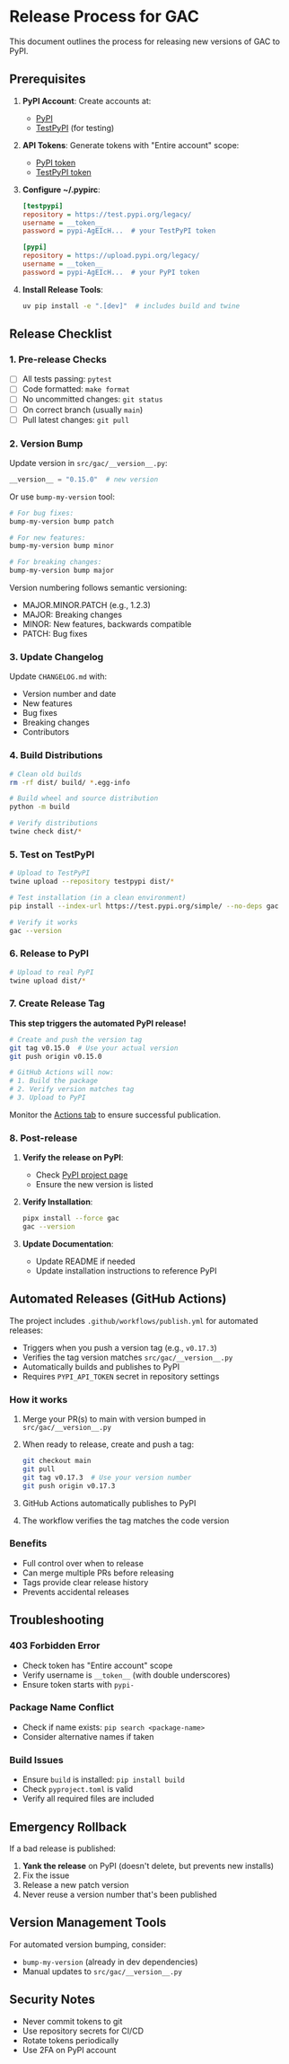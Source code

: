 # Release Process for GAC

This document outlines the process for releasing new versions of GAC to PyPI.

## Prerequisites

1. **PyPI Account**: Create accounts at:

   - [PyPI](https://pypi.org/account/register/)
   - [TestPyPI](https://test.pypi.org/account/register/) (for testing)

2. **API Tokens**: Generate tokens with "Entire account" scope:

   - [PyPI token](https://pypi.org/manage/account/token/)
   - [TestPyPI token](https://test.pypi.org/manage/account/token/)

3. **Configure ~/.pypirc**:

   ```ini
   [testpypi]
   repository = https://test.pypi.org/legacy/
   username = __token__
   password = pypi-AgEIcH...  # your TestPyPI token

   [pypi]
   repository = https://upload.pypi.org/legacy/
   username = __token__
   password = pypi-AgEIcH...  # your PyPI token
   ```

4. **Install Release Tools**:

   ```bash
   uv pip install -e ".[dev]"  # includes build and twine
   ```

## Release Checklist

### 1. Pre-release Checks

- [ ] All tests passing: `pytest`
- [ ] Code formatted: `make format`
- [ ] No uncommitted changes: `git status`
- [ ] On correct branch (usually `main`)
- [ ] Pull latest changes: `git pull`

### 2. Version Bump

Update version in `src/gac/__version__.py`:

```python
__version__ = "0.15.0"  # new version
```

Or use `bump-my-version` tool:

```bash
# For bug fixes:
bump-my-version bump patch

# For new features:
bump-my-version bump minor

# For breaking changes:
bump-my-version bump major
```

Version numbering follows semantic versioning:

- MAJOR.MINOR.PATCH (e.g., 1.2.3)
- MAJOR: Breaking changes
- MINOR: New features, backwards compatible
- PATCH: Bug fixes

### 3. Update Changelog

Update `CHANGELOG.md` with:

- Version number and date
- New features
- Bug fixes
- Breaking changes
- Contributors

### 4. Build Distributions

```bash
# Clean old builds
rm -rf dist/ build/ *.egg-info

# Build wheel and source distribution
python -m build

# Verify distributions
twine check dist/*
```

### 5. Test on TestPyPI

```bash
# Upload to TestPyPI
twine upload --repository testpypi dist/*

# Test installation (in a clean environment)
pip install --index-url https://test.pypi.org/simple/ --no-deps gac

# Verify it works
gac --version
```

### 6. Release to PyPI

```bash
# Upload to real PyPI
twine upload dist/*
```

### 7. Create Release Tag

**This step triggers the automated PyPI release!**

```bash
# Create and push the version tag
git tag v0.15.0  # Use your actual version
git push origin v0.15.0

# GitHub Actions will now:
# 1. Build the package
# 2. Verify version matches tag
# 3. Upload to PyPI
```

Monitor the [Actions tab](https://github.com/cellwebb/gac/actions) to ensure successful publication.

### 8. Post-release

1. **Verify the release on PyPI**:

   - Check [PyPI project page](https://pypi.org/project/gac/)
   - Ensure the new version is listed

2. **Verify Installation**:

   ```bash
   pipx install --force gac
   gac --version
   ```

3. **Update Documentation**:
   - Update README if needed
   - Update installation instructions to reference PyPI

## Automated Releases (GitHub Actions)

The project includes `.github/workflows/publish.yml` for automated releases:

- Triggers when you push a version tag (e.g., `v0.17.3`)
- Verifies the tag version matches `src/gac/__version__.py`
- Automatically builds and publishes to PyPI
- Requires `PYPI_API_TOKEN` secret in repository settings

### How it works

1. Merge your PR(s) to main with version bumped in `src/gac/__version__.py`
2. When ready to release, create and push a tag:

   ```bash
   git checkout main
   git pull
   git tag v0.17.3  # Use your version number
   git push origin v0.17.3
   ```

3. GitHub Actions automatically publishes to PyPI
4. The workflow verifies the tag matches the code version

### Benefits

- Full control over when to release
- Can merge multiple PRs before releasing
- Tags provide clear release history
- Prevents accidental releases

## Troubleshooting

### 403 Forbidden Error

- Check token has "Entire account" scope
- Verify username is `__token__` (with double underscores)
- Ensure token starts with `pypi-`

### Package Name Conflict

- Check if name exists: `pip search <package-name>`
- Consider alternative names if taken

### Build Issues

- Ensure `build` is installed: `pip install build`
- Check `pyproject.toml` is valid
- Verify all required files are included

## Emergency Rollback

If a bad release is published:

1. **Yank the release** on PyPI (doesn't delete, but prevents new installs)
2. Fix the issue
3. Release a new patch version
4. Never reuse a version number that's been published

## Version Management Tools

For automated version bumping, consider:

- `bump-my-version` (already in dev dependencies)
- Manual updates to `src/gac/__version__.py`

## Security Notes

- Never commit tokens to git
- Use repository secrets for CI/CD
- Rotate tokens periodically
- Use 2FA on PyPI account
